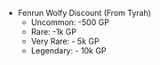 -   Fenrun Wolfy Discount (From Tyrah)
    -   Uncommon: -500 GP
    -   Rare: -1k GP
    -   Very Rare: - 5k GP
    -   Legendary: - 10k GP
